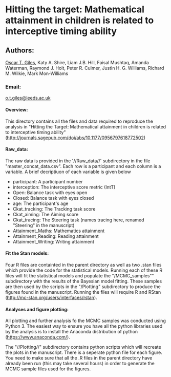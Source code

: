 # Hitting the target: Mathematical attainment in children is related to interceptive timing ability

## Authors:
[Oscar T. Giles](https://github.com/OscartGiles), Katy A. Shire, Liam J.B. Hill, Faisal Mushtaq, Amanda Waterman, Raymond J. Holt, Peter R. Culmer, Justin H. G. Williams, Richard M. Wilkie, Mark Mon-Williams

### Email:
o.t.giles@leeds.ac.uk


#### Overview:

This directory contains all the files and data required to reproduce the analysis in "Hitting the Target: Mathematical attainment in children is related to interceptive timing ability" (http://journals.sagepub.com/doi/abs/10.1177/0956797618772502)

#### Raw_data:

The raw data is provided in the '//Raw_data//' subdirectory in the file "master_concat_data.csv". Each row is a participant and each column is a variable. A brief decriptiuon of each variable is given below

* participant: A participant number
* interception: The interceptive score metric (IntT)
* Open: Balance task with eyes open 
* Closed: Balance task with eyes closed
* age: The participant's age
* Ckat_tracking: The Tracking task score
* Ckat_aiming: The Aiming score
* Ckat_tracing: The Steering task (names tracing here, renamed "Steering" in the manuscript)
* Attainment_Maths: Mathematics attainment
* Attainment_Reading: Reading attainment
* Attainment_Writing: Writing attainment

#### Fit the Stan models:

Four R files are containted in the parent directory as well as two .stan files which provide the code for the statistical models. Running each of these R files will fit the statistical models and populate the "/MCMC_samples"" subdirectory with the results of the Bayesian model fitting. These samples are then used by the scripts in the "/Plotting" subdirectory to produce the figures found in the manuscript. Running the files will require R and RStan (http://mc-stan.org/users/interfaces/rstan).

#### Analyses and figure plotting:

All plotting and further analysis fo the MCMC samples was conducted using Python 3. The easiest way to ensure you have all the python libraries used by the analysis is to install the Anaconda distribution of python (https://www.anaconda.com/).

The "//Plotting//" subdirectory contains python scripts which will recreate the plots in the manuscript. There is a seperate python file for each figure. You need to make sure that all the .R files in the parent directory have already been run (this may take several hours) in order to generate the MCMC sample files used for the figures. 
